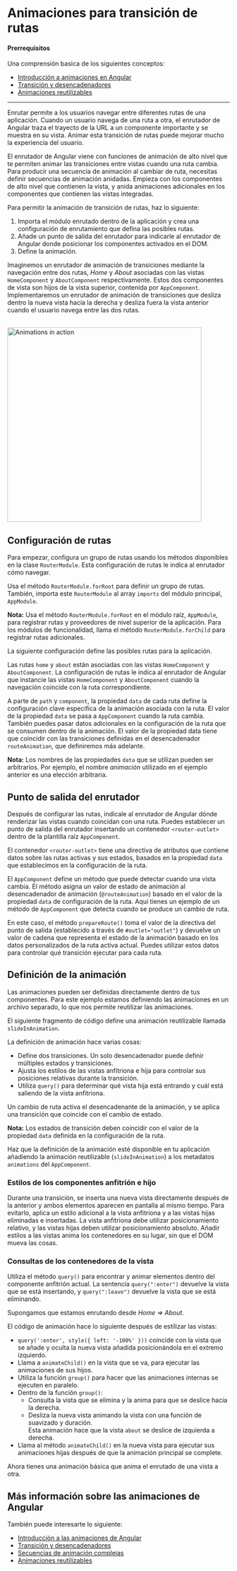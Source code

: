 # Animaciones para transición de rutas

#### Prerrequisitos

Una comprensión basica de los siguientes conceptos:

* [Introducción a animaciones en Angular](guide/animations)
* [Transición y desencadenadores](guide/transition-and-triggers)
* [Animaciones reutilizables](guide/reusable-animations)

<hr>

Enrutar permite a los usuarios navegar entre diferentes rutas de una aplicación. Cuando un usuario navega de una ruta a otra, el enrutador de Angular traza el trayecto de la URL a un componente importante y se muestra en su vista. Animar esta transición de rutas puede mejorar mucho la experiencia del usuario.

El enrutador de Angular viene con funciones de animación de alto nivel que te permiten animar las transiciones entre vistas cuando una ruta cambia. Para producir una secuencia de animación al cambiar de ruta, necesitas definir secuencias de animación anidadas. Empieza con los componentes de alto nivel que contienen la vista, y anida animaciones adicionales en los componentes que contienen las vistas integradas.

Para permitir la animación de transición de rutas, haz lo siguiente:

1. Importa el módulo enrutado dentro de la aplicación y crea una configuración de enrutamiento que defina las posibles rutas.
2. Añade un punto de salida del enrutador para indicarle al enrutador de Angular donde posicionar los componentes activados en el DOM.
3. Define la animación.

Imaginemos un enrutador de animación de transiciones mediante la navegación entre dos rutas, *Home* y *About* asociadas con las vistas `HomeComponent` y `AboutComponent` respectivamente. Estos dos componentes de vista son hijos de la vista superior, contenida por `AppComponent`. Implementaremos un enrutador de animación de transiciones que desliza dentro la nueva vista hacia la derecha y desliza fuera la vista anterior cuando el usuario navega entre las dos rutas.

</br>

<div class="lightbox">
  <img src="generated/images/guide/animations/route-animation.gif" alt="Animations in action" width="440">
</div>

## Configuración de rutas

Para empezar, configura un grupo de rutas usando los métodos disponibles en la clase `RouterModule`. Esta configuración de rutas le indica al enrutador cómo navegar.

Usa el método `RouterModule.forRoot` para definir un grupo de rutas. También, importa este `RouterModule` al array `imports` del módulo principal, `AppModule`.

<div class="alert is-helpful">

**Nota:** Usa el método `RouterModule.forRoot` en el módulo raíz, `AppModule`, para registrar rutas y proveedores de nivel superior de la aplicación. Para los módulos de funcionalidad, llama el método `RouterModule.forChild` para registrar rutas adicionales.

</div>

La siguiente configuración define las posibles rutas para la aplicación.

<code-example path="animations/src/app/app.module.ts" header="src/app/app.module.ts" region="route-animation-data" language="typescript"></code-example>

Las rutas `home` y `about` están asociadas con las vistas `HomeComponent` y `AboutComponent`. La configuración de rutas le indica al enrutador de Angular que instancie las vistas `HomeComponent` y `AboutComponent` cuando la navegación coincide con la ruta correspondiente.

A parte de `path` y `component`, la propiedad `data` de cada ruta define la configuración clave específica de la animación asociada con la ruta. El valor de la propiedad `data` se pasa a `AppComponent` cuando la ruta cambia. También puedes pasar datos adicionales en la configuración de la ruta que se consumen dentro de la animación. El valor de la propiedad data tiene que coincidir con las transiciones definidas en el desencadenador `routeAnimation`, que definiremos más adelante.

<div class="alert is-helpful">

**Nota:** Los nombres de las propiedades `data` que se utilizan pueden ser arbitrarios. Por ejemplo, el nombre *animación* utilizado en el ejemplo anterior es una elección arbitraria.

</div>

## Punto de salida del enrutador

Después de configurar las rutas, indícale al enrutador de Angular dónde renderizar las vistas cuando coincidan con una ruta. Puedes establecer un punto de salida del enrutador insertando un contenedor `<router-outlet>` dentro de la plantilla raíz `AppComponent`.

El contenedor `<router-outlet>` tiene una directiva de atributos que contiene datos sobre las rutas activas y sus estados, basados en la propiedad `data` que establecimos en la configuración de la ruta.

<code-example path="animations/src/app/app.component.html" header="src/app/app.component.html" region="route-animations-outlet"></code-example>

El `AppComponent` define un método que puede detectar cuando una vista cambia. El método asigna un valor de estado de animación al desencadenador de animación (`@routeAnimation`) basado en el valor de la propiedad `data` de configuración de la ruta. Aquí tienes un ejemplo de un método de `AppComponent` que detecta cuando se produce un cambio de ruta.

<code-example path="animations/src/app/app.component.ts" header="src/app/app.component.ts" region="prepare-router-outlet" language="typescript"></code-example>

En este caso, el método `prepareRoute()` toma el valor de la directiva del punto de salida (establecido a través de `#outlet="outlet"`) y devuelve un valor de cadena que representa el estado de la animación basado en los datos personalizados de la ruta activa actual. Puedes utilizar estos datos para controlar qué transición ejecutar para cada ruta.

## Definición de la animación

Las animaciones pueden ser definidas directamente dentro de tus componentes. Para este ejemplo estamos definiendo las animaciones en un archivo separado, lo que nos permite reutilizar las animaciones.

El siguiente fragmento de código define una animación reutilizable llamada `slideInAnimation`.

<code-example path="animations/src/app/animations.ts" header="src/app/animations.ts" region="route-animations" language="typescript"></code-example>

La definición de animación hace varias cosas:

* Define dos transiciones. Un solo desencadenador puede definir múltiples estados y transiciones.
* Ajusta los estilos de las vistas anfitriona e hija para controlar sus posiciones relativas durante la transición.
* Utiliza `query()` para determinar qué vista hija está entrando y cuál está saliendo de la vista anfitriona.

Un cambio de ruta activa el desencadenante de la animación, y se aplica una transición que coincide con el cambio de estado.

<div class="alert is-helpful">

**Nota:** Los estados de transición deben coincidir con el valor de la propiedad `data` definida en la configuración de la ruta.

</div>

Haz que la definición de la animación esté disponible en tu aplicación añadiendo la animación reutilizable (`slideInAnimation`) a los metadatos `animations` del `AppComponent`.

<code-example path="animations/src/app/app.component.ts" header="src/app/app.component.ts" region="define" language="typescript"></code-example>

### Estilos de los componentes anfitrión e hijo

Durante una transición, se inserta una nueva vista directamente después de la anterior y ambos elementos aparecen en pantalla al mismo tiempo. Para evitarlo, aplica un estilo adicional a la vista anfitriona y a las vistas hijas eliminadas e insertadas. La vista anfitriona debe utilizar posicionamiento relativo, y las vistas hijas deben utilizar posicionamiento absoluto. Añadir estilos a las vistas anima los contenedores en su lugar, sin que el DOM mueva las cosas.

<code-example path="animations/src/app/animations.ts" header="src/app/animations.ts" region="style-view" language="typescript"></code-example>

### Consultas de los contenedores de la vista

Utiliza el método `query()` para encontrar y animar elementos dentro del componente anfitrión actual. La sentencia `query(":enter")` devuelve la vista que se está insertando, y `query(":leave")` devuelve la vista que se está eliminando.

Supongamos que estamos enrutando desde *Home => About*.

<code-example path="animations/src/app/animations.ts" header="src/app/animations.ts (Continuation from above)" region="query" language="typescript"></code-example>

El código de animación hace lo siguiente después de estilizar las vistas:

* `query(':enter', style({ left: '-100%' }))` coincide con la vista que se añade y oculta la nueva vista añadida posicionándola en el extremo izquierdo.
* Llama a `animateChild()` en la vista que se va, para ejecutar las animaciones de sus hijos.
* Utiliza la función `group()` para hacer que las animaciones internas se ejecuten en paralelo.
* Dentro de la función `group()`:
    * Consulta la vista que se elimina y la anima para que se deslice hacia la derecha.
    * Desliza la nueva vista animando la vista con una función de suavizado y duración. </br>
    Esta animación hace que la vista `about` se deslice de izquierda a derecha.
* Llama al método `animateChild()` en la nueva vista para ejecutar sus animaciones hijas después de que la animación principal se complete.

Ahora tienes una animación básica que anima el enrutado de una vista a otra.

## Más información sobre las animaciones de Angular

También puede interesarte lo siguiente:

* [Introducción a las animaciones de Angular](guide/animations)
* [Transición y desencadenadores](guide/transition-and-triggers)
* [Secuencias de animación complejas](guide/complex-animation-sequences)
* [Animaciones reutilizables](guide/reusable-animations)
